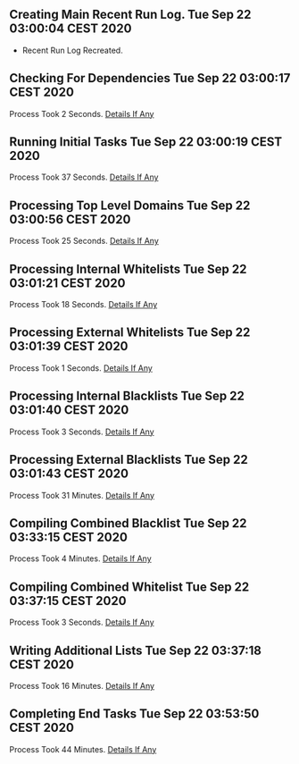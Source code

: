 ## Creating Main Recent Run Log. Tue Sep 22 03:00:04 CEST 2020
* Recent Run Log Recreated.
##    Checking For Dependencies Tue Sep 22 03:00:17 CEST 2020
Process Took 2 Seconds.
[Details If Any](https://github.com/bast69/piholeparser/blob/master/RecentRunLogs/TopLevelScripts/05-Checking-For-Dependencies.md)

##    Running Initial Tasks Tue Sep 22 03:00:19 CEST 2020
Process Took 37 Seconds.
[Details If Any](https://github.com/bast69/piholeparser/blob/master/RecentRunLogs/TopLevelScripts/10-Running-Initial-Tasks.md)

##    Processing Top Level Domains Tue Sep 22 03:00:56 CEST 2020
Process Took 25 Seconds.
[Details If Any](https://github.com/bast69/piholeparser/blob/master/RecentRunLogs/TopLevelScripts/15-Processing-Top-Level-Domains.md)

##    Processing Internal Whitelists Tue Sep 22 03:01:21 CEST 2020
Process Took 18 Seconds.
[Details If Any](https://github.com/bast69/piholeparser/blob/master/RecentRunLogs/TopLevelScripts/25-Processing-Internal-Whitelists.md)

##    Processing External Whitelists Tue Sep 22 03:01:39 CEST 2020
Process Took 1 Seconds.
[Details If Any](https://github.com/bast69/piholeparser/blob/master/RecentRunLogs/TopLevelScripts/26-Processing-External-Whitelists.md)

##    Processing Internal Blacklists Tue Sep 22 03:01:40 CEST 2020
Process Took 3 Seconds.
[Details If Any](https://github.com/bast69/piholeparser/blob/master/RecentRunLogs/TopLevelScripts/29-Processing-Internal-Blacklists.md)

##    Processing External Blacklists Tue Sep 22 03:01:43 CEST 2020
Process Took 31 Minutes.
[Details If Any](https://github.com/bast69/piholeparser/blob/master/RecentRunLogs/TopLevelScripts/30-Processing-External-Blacklists.md)

##    Compiling Combined Blacklist Tue Sep 22 03:33:15 CEST 2020
Process Took 4 Minutes.
[Details If Any](https://github.com/bast69/piholeparser/blob/master/RecentRunLogs/TopLevelScripts/40-Compiling-Combined-Blacklist.md)

##    Compiling Combined Whitelist Tue Sep 22 03:37:15 CEST 2020
Process Took 3 Seconds.
[Details If Any](https://github.com/bast69/piholeparser/blob/master/RecentRunLogs/TopLevelScripts/45-Compiling-Combined-Whitelist.md)

##    Writing Additional Lists Tue Sep 22 03:37:18 CEST 2020
Process Took 16 Minutes.
[Details If Any](https://github.com/bast69/piholeparser/blob/master/RecentRunLogs/TopLevelScripts/60-Writing-Additional-Lists.md)

##    Completing End Tasks Tue Sep 22 03:53:50 CEST 2020
Process Took 44 Minutes.
[Details If Any](https://github.com/bast69/piholeparser/blob/master/RecentRunLogs/TopLevelScripts/90-Completing-End-Tasks.md)

